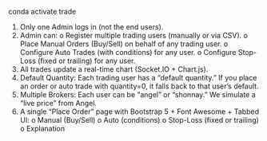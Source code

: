 conda activate trade

1.	Only one Admin logs in (not the end users).
2.	Admin can:
o	Register multiple trading users (manually or via CSV).
o	Place Manual Orders (Buy/Sell) on behalf of any trading user.
o	Configure Auto Trades (with conditions) for any user.
o	Configure Stop-Loss (fixed or trailing) for any user.
3.	All trades update a real-time chart (Socket.IO + Chart.js).
4.	Default Quantity: Each trading user has a “default quantity.” If you place an order or auto trade with quantity=0, it falls back to that user’s default.
5.	Multiple Brokers: Each user can be “angel” or “shonnay.” We simulate a “live price” from Angel.
6.	A single “Place Order” page with Bootstrap 5 + Font Awesome + Tabbed UI:
o	Manual (Buy/Sell)
o	Auto (conditions)
o	Stop-Loss (fixed or trailing)
o	Explanation
